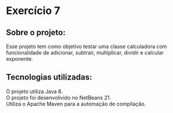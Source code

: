 # Exercício 7
## Sobre o projeto:
Esse projeto tem como objetivo testar uma classe calculadora com funcionalidade de adicionar, subtrair, multiplicar, dividir e calcular exponente. 

## Tecnologias utilizadas:
O projeto utiliza Java 8. \
O projeto foi desenvolivido no NetBeans 21. \
Utiliza o Apache Maven para a automação de compilação.
